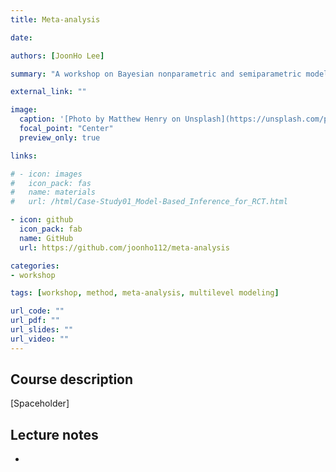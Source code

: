 ```yaml
---
title: Meta-analysis

date: 

authors: [JoonHo Lee]

summary: "A workshop on Bayesian nonparametric and semiparametric models for meta-analysis"

external_link: ""

image:
  caption: '[Photo by Matthew Henry on Unsplash](https://unsplash.com/photos/fPxOowbR6ls)'
  focal_point: "Center"
  preview_only: true

links:

# - icon: images
#   icon_pack: fas
#   name: materials
#   url: /html/Case-Study01_Model-Based_Inference_for_RCT.html

- icon: github
  icon_pack: fab
  name: GitHub
  url: https://github.com/joonho112/meta-analysis

categories:
- workshop

tags: [workshop, method, meta-analysis, multilevel modeling]

url_code: ""
url_pdf: ""
url_slides: ""
url_video: ""
---
```


## Course description 

[Spaceholder]


## Lecture notes

- 

